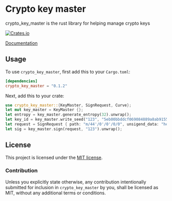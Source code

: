 # Crypto key master


crypto_key_master is the rust library for helping manage crypto keys

[![Crates.io][crates-badge]][crates-url]

[crates-badge]: https://img.shields.io/crates/v/crypto_key_master.svg
[crates-url]: https://crates.io/crates/crypto_key_master

[Documentation](https://docs.rs/crypto_key_master)

## Usage

To use `crypto_key_master`, first add this to your `Cargo.toml`:

```toml
[dependencies]
crypto_key_master = "0.1.2"
```

Next, add this to your crate:

```rust
use crypto_key_master::{KeyMaster, SignRequest, Curve};
let mut key_master = KeyMaster {};
let entropy = key_master.generate_entropy(32).unwrap();
let key_id = key_master.write_seed("123", "5eb00bbddcf069084889a8ab9155568165f5c453ccb85e70811aaed6f6da5fc19a5ac40b389cd370d086206dec8aa6c43daea6690f20ad3d8d48b2d2ce9e38e4".to_string()).unwrap();
let request = SignRequest { path: "m/44'/0'/0'/0/0", unsigend_data: "hello".as_bytes().to_vec(), key_id: "123456", curve: Curve::Secp256k1};
let sig = key_master.sign(request, "123").unwrap();
```


## License

This project is licensed under the [MIT license](LICENSE).

### Contribution

Unless you explicitly state otherwise, any contribution intentionally submitted
for inclusion in `crypto_key_master` by you, shall be licensed as MIT, without any additional
terms or conditions.

